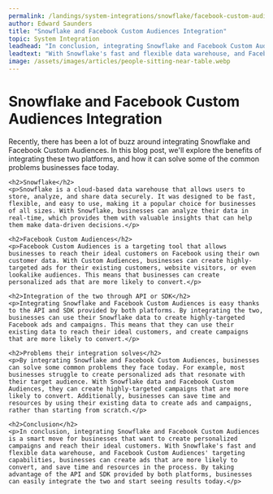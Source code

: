 ```yaml
---
permalink: /landings/system-integrations/snowflake/facebook-custom-audiences
author: Edward Saunders
title: "Snowflake and Facebook Custom Audiences Integration"
topic: System Integration
leadhead: "In conclusion, integrating Snowflake and Facebook Custom Audiences is a smart move for businesses that want to create personalized campaigns and reach their ideal customers"
leadtext: "With Snowflake's fast and flexible data warehouse, and Facebook Custom Audiences' targeting capabilities, businesses can create ads that are more likely to convert, and save time and resources in the process. By taking advantage of the API and SDK provided by both platforms, businesses can easily integrate the two and start seeing results today."
image: /assets/images/articles/people-sitting-near-table.webp
---
```

<div class="arttext">	<h1>Snowflake and Facebook Custom Audiences Integration</h1>
	<p>Recently, there has been a lot of buzz around integrating Snowflake and Facebook Custom Audiences. In this blog post, we'll explore the benefits of integrating these two platforms, and how it can solve some of the common problems businesses face today.</p>

	<h2>Snowflake</h2>
	<p>Snowflake is a cloud-based data warehouse that allows users to store, analyze, and share data securely. It was designed to be fast, flexible, and easy to use, making it a popular choice for businesses of all sizes. With Snowflake, businesses can analyze their data in real-time, which provides them with valuable insights that can help them make data-driven decisions.</p>

	<h2>Facebook Custom Audiences</h2>
	<p>Facebook Custom Audiences is a targeting tool that allows businesses to reach their ideal customers on Facebook using their own customer data. With Custom Audiences, businesses can create highly-targeted ads for their existing customers, website visitors, or even lookalike audiences. This means that businesses can create personalized ads that are more likely to convert.</p>

	<h2>Integration of the two through API or SDK</h2>
	<p>Integrating Snowflake and Facebook Custom Audiences is easy thanks to the API and SDK provided by both platforms. By integrating the two, businesses can use their Snowflake data to create highly-targeted Facebook ads and campaigns. This means that they can use their existing data to reach their ideal customers, and create campaigns that are more likely to convert.</p>

	<h2>Problems their integration solves</h2>
	<p>By integrating Snowflake and Facebook Custom Audiences, businesses can solve some common problems they face today. For example, most businesses struggle to create personalized ads that resonate with their target audience. With Snowflake data and Facebook Custom Audiences, they can create highly-targeted campaigns that are more likely to convert. Additionally, businesses can save time and resources by using their existing data to create ads and campaigns, rather than starting from scratch.</p>

	<h2>Conclusion</h2>
	<p>In conclusion, integrating Snowflake and Facebook Custom Audiences is a smart move for businesses that want to create personalized campaigns and reach their ideal customers. With Snowflake's fast and flexible data warehouse, and Facebook Custom Audiences' targeting capabilities, businesses can create ads that are more likely to convert, and save time and resources in the process. By taking advantage of the API and SDK provided by both platforms, businesses can easily integrate the two and start seeing results today.</p>
</div>